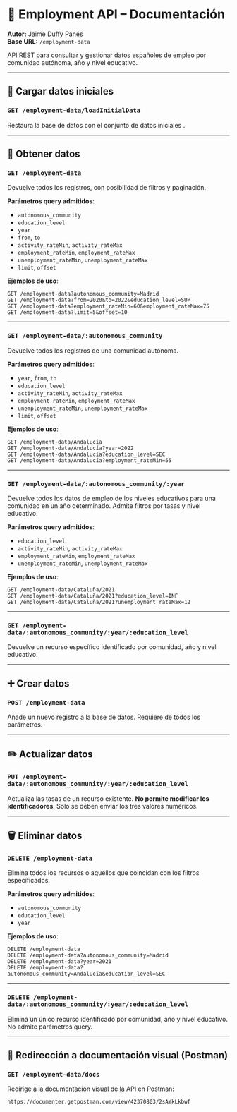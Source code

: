 # 📘 Employment API – Documentación

**Autor:** Jaime Duffy Panés  
**Base URL:** `/employment-data`

API REST para consultar y gestionar datos españoles de empleo por comunidad autónoma, año y nivel educativo.

---

## 🔁 Cargar datos iniciales

### `GET /employment-data/loadInitialData`

Restaura la base de datos con el conjunto de datos iniciales .

---

## 📄 Obtener datos

### `GET /employment-data`

Devuelve todos los registros, con posibilidad de filtros y paginación.

**Parámetros query admitidos**:
- `autonomous_community`
- `education_level`
- `year`
- `from`, `to`
- `activity_rateMin`, `activity_rateMax`
- `employment_rateMin`, `employment_rateMax`
- `unemployment_rateMin`, `unemployment_rateMax`
- `limit`, `offset`

**Ejemplos de uso**:
```
GET /employment-data?autonomous_community=Madrid
GET /employment-data?from=2020&to=2022&education_level=SUP
GET /employment-data?employment_rateMin=60&employment_rateMax=75
GET /employment-data?limit=5&offset=10
```

---

### `GET /employment-data/:autonomous_community`

Devuelve todos los registros de una comunidad autónoma.

**Parámetros query admitidos**:
- `year`, `from`, `to`
- `education_level`
- `activity_rateMin`, `activity_rateMax`
- `employment_rateMin`, `employment_rateMax`
- `unemployment_rateMin`, `unemployment_rateMax`
- `limit`, `offset`

**Ejemplos de uso**:
```
GET /employment-data/Andalucía
GET /employment-data/Andalucía?year=2022
GET /employment-data/Andalucía?education_level=SEC
GET /employment-data/Andalucía?employment_rateMin=55
```

---

### `GET /employment-data/:autonomous_community/:year`

Devuelve todos los datos de empleo de los niveles educativos para una comunidad en un año determinado. Admite filtros por tasas y nivel educativo.

**Parámetros query admitidos**:
- `education_level`
- `activity_rateMin`, `activity_rateMax`
- `employment_rateMin`, `employment_rateMax`
- `unemployment_rateMin`, `unemployment_rateMax`

**Ejemplos de uso**:
```
GET /employment-data/Cataluña/2021
GET /employment-data/Cataluña/2021?education_level=INF
GET /employment-data/Cataluña/2021?unemployment_rateMax=12
```

---

### `GET /employment-data/:autonomous_community/:year/:education_level`

Devuelve un recurso específico identificado por comunidad, año y nivel educativo.

---

## ➕ Crear datos

### `POST /employment-data`

Añade un nuevo registro a la base de datos. Requiere de todos los parámetros.

---

## ✏️ Actualizar datos

### `PUT /employment-data/:autonomous_community/:year/:education_level`

Actualiza las tasas de un recurso existente. **No permite modificar los identificadores**. Solo se deben enviar los tres valores numéricos.

---

## 🗑️ Eliminar datos

### `DELETE /employment-data`

Elimina todos los recursos o aquellos que coincidan con los filtros especificados.

**Parámetros query admitidos**:
- `autonomous_community`
- `education_level`
- `year`

**Ejemplos de uso**:
```
DELETE /employment-data
DELETE /employment-data?autonomous_community=Madrid
DELETE /employment-data?year=2021
DELETE /employment-data?autonomous_community=Andalucía&education_level=SEC
```

---

### `DELETE /employment-data/:autonomous_community/:year/:education_level`

Elimina un único recurso identificado por comunidad, año y nivel educativo. No admite parámetros query.

---

## 📎 Redirección a documentación visual (Postman)

### `GET /employment-data/docs`

Redirige a la documentación visual de la API en Postman:
```
https://documenter.getpostman.com/view/42370803/2sAYkLkbwf
```
